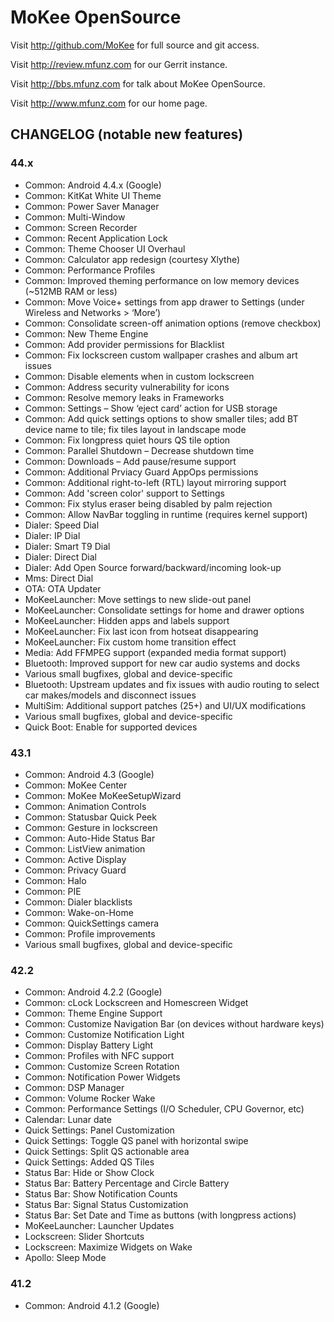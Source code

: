 MoKee OpenSource
===============

Visit http://github.com/MoKee for full source and git access.

Visit http://review.mfunz.com for our Gerrit instance.

Visit http://bbs.mfunz.com for talk about MoKee OpenSource.

Visit http://www.mfunz.com for our home page.

CHANGELOG (notable new features)
---------

### 44.x
* Common: Android 4.4.x (Google)
* Common: KitKat White UI Theme
* Common: Power Saver Manager
* Common: Multi-Window
* Common: Screen Recorder
* Common: Recent Application Lock
* Common: Theme Chooser UI Overhaul
* Common: Calculator app redesign (courtesy Xlythe)
* Common: Performance Profiles
* Common: Improved theming performance on low memory devices (~512MB RAM or less)
* Common: Move Voice+ settings from app drawer to Settings (under Wireless and Networks > ‘More’)
* Common: Consolidate screen-off animation options (remove checkbox)
* Common: New Theme Engine
* Common: Add provider permissions for Blacklist
* Common: Fix lockscreen custom wallpaper crashes and album art issues
* Common: Disable elements when in custom lockscreen
* Common: Address security vulnerability for icons
* Common: Resolve memory leaks in Frameworks
* Common: Settings – Show ‘eject card’ action for USB storage
* Common: Add quick settings options to show smaller tiles; add BT device name to tile; fix tiles layout in landscape mode
* Common: Fix longpress quiet hours QS tile option
* Common: Parallel Shutdown – Decrease shutdown time
* Common: Downloads – Add pause/resume support
* Common: Additional Prviacy Guard AppOps permissions
* Common: Additional right-to-left (RTL) layout mirroring support
* Common: Add 'screen color' support to Settings
* Common: Fix stylus eraser being disabled by palm rejection
* Common: Allow NavBar toggling in runtime (requires kernel support)
* Dialer: Speed Dial
* Dialer: IP Dial
* Dialer: Smart T9 Dial
* Dialer: Direct Dial
* Dialer: Add Open Source forward/backward/incoming look-up
* Mms: Direct Dial
* OTA: OTA Updater
* MoKeeLauncher: Move settings to new slide-out panel
* MoKeeLauncher: Consolidate settings for home and drawer options
* MoKeeLauncher: Hidden apps and labels support
* MoKeeLauncher: Fix last icon from hotseat disappearing
* MoKeeLauncher: Fix custom home transition effect
* Media: Add FFMPEG support (expanded media format support)
* Bluetooth: Improved support for new car audio systems and docks
* Various small bugfixes, global and device-specific
* Bluetooth: Upstream updates and fix issues with audio routing to select car makes/models and disconnect issues
* MultiSim: Additional support patches (25+) and UI/UX modifications
* Various small bugfixes, global and device-specific
* Quick Boot: Enable for supported devices

### 43.1
* Common: Android 4.3 (Google)
* Common: MoKee Center
* Common: MoKee MoKeeSetupWizard
* Common: Animation Controls
* Common: Statusbar Quick Peek
* Common: Gesture in lockscreen
* Common: Auto-Hide Status Bar
* Common: ListView animation
* Common: Active Display
* Common: Privacy Guard
* Common: Halo
* Common: PIE
* Common: Dialer blacklists
* Common: Wake-on-Home
* Common: QuickSettings camera
* Common: Profile improvements
* Various small bugfixes, global and device-specific

### 42.2
* Common: Android 4.2.2 (Google)
* Common: cLock Lockscreen and Homescreen Widget
* Common: Theme Engine Support
* Common: Customize Navigation Bar (on devices without hardware keys)
* Common: Customize Notification Light
* Common: Display Battery Light
* Common: Profiles with NFC support
* Common: Customize Screen Rotation
* Common: Notification Power Widgets
* Common: DSP Manager
* Common: Volume Rocker Wake
* Common: Performance Settings (I/O Scheduler, CPU Governor, etc)
* Calendar: Lunar date
* Quick Settings: Panel Customization
* Quick Settings: Toggle QS panel with horizontal swipe
* Quick Settings: Split QS actionable area
* Quick Settings: Added QS Tiles
* Status Bar: Hide or Show Clock
* Status Bar: Battery Percentage and Circle Battery
* Status Bar: Show Notification Counts
* Status Bar: Signal Status Customization
* Status Bar: Set Date and Time as buttons (with longpress actions)
* MoKeeLauncher: Launcher Updates
* Lockscreen: Slider Shortcuts
* Lockscreen: Maximize Widgets on Wake
* Apollo: Sleep Mode

### 41.2
* Common: Android 4.1.2 (Google)
